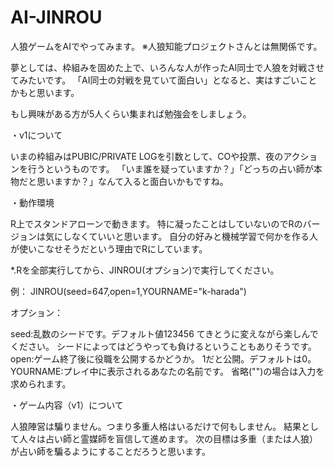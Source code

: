 # AI-JINROU
人狼ゲームをAIでやってみます。
※人狼知能プロジェクトさんとは無関係です。


夢としては、枠組みを固めた上で、いろんな人が作ったAI同士で人狼を対戦させてみたいです。
「AI同士の対戦を見ていて面白い」となると、実はすごいことかもと思います。

もし興味がある方が5人くらい集まれば勉強会をしましょう。



・v1について

いまの枠組みはPUBIC/PRIVATE LOGを引数として、COや投票、夜のアクションを行うというものです。
「いま誰を疑っていますか？」「どっちの占い師が本物だと思いますか？」なんて入ると面白いかもですね。


・動作環境

R上でスタンドアローンで動きます。
特に凝ったことはしていないのでRのバージョンは気にしなくていいと思います。
自分の好みと機械学習で何かを作る人が使いこなせそうだという理由でRにしています。

*.Rを全部実行してから、JINROU(オプション)で実行してください。

例：
JINROU(seed=647,open=1,YOURNAME="k-harada")


オプション：

seed:乱数のシードです。デフォルト値123456
てきとうに変えながら楽しんでください。
シードによってはどうやっても負けるということもありそうです。
open:ゲーム終了後に役職を公開するかどうか。
1だと公開。デフォルトは0。
YOURNAME:プレイ中に表示されるあなたの名前です。
省略("")の場合は入力を求められます。


・ゲーム内容（v1）について

人狼陣営は騙りません。つまり多重人格はいるだけで何もしません。
結果として人々は占い師と霊媒師を盲信して進めます。
次の目標は多重（または人狼）が占い師を騙るようにすることだろうと思います。




